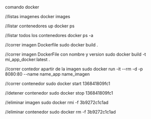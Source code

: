 comando docker

//listas imagenes 
docker images

//listar contenedores up
docker ps 

//listar todos los contenedores 
docker ps -a

//correr imagen Dockerfile
sudo docker build .

//correr imagen DockerFile con nombre y version 
sudo docker build -t mi_app_docker:latest .

//correr contedor apartir de la imagen
sudo docker run -it --rm -d -p 8080:80 --name name_app name_imagen

//correr contenedor 
sudo docker start 136841809fc1

//detener contenedor 
sudo docker stop 136841809fc1

//eliminar imagen
sudo docker rmi -f 3b9272c1c1ad

//eliminar contenedor 
sudo docker rm -f 3b9272c1c1ad